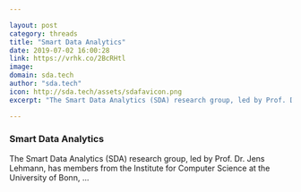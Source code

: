 ```yaml
---

layout: post
category: threads
title: "Smart Data Analytics"
date: 2019-07-02 16:00:28
link: https://vrhk.co/2BcRHtl
image: 
domain: sda.tech
author: "sda.tech"
icon: http://sda.tech/assets/sdafavicon.png
excerpt: "The Smart Data Analytics (SDA) research group, led by Prof. Dr. Jens Lehmann, has members from the Institute for Computer Science at the University of Bonn, ..."

---
```


### Smart Data Analytics

The Smart Data Analytics (SDA) research group, led by Prof. Dr. Jens Lehmann, has members from the Institute for Computer Science at the University of Bonn, ...